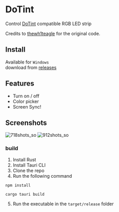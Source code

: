 # DoTint

Control [DoTint](https://play.google.com/store/apps/details?id=com.smart.dotint&hl=en_GB&gl=US&pli=1) compatible RGB LED strip

Credits to [thewh1teagle](https://github.com/thewh1teagle/) for the original code.

## Install

Available for `Windows`  
download from [releases](https://github.com/Lukebot19/dotint_controller/releases/latest)

## Features

- Turn on / off
- Color picker
- Screen Sync!

## Screenshots

![718shots_so](https://github.com/thewh1teagle/happy/assets/61390950/9c381e67-c12a-48c1-a039-a290a09c5617)
![912shots_so](https://github.com/thewh1teagle/happy/assets/61390950/c30ca640-d40f-45b1-ad29-e755f544cb11)

### build

1. Install Rust
2. Install Tauri CLI
3. Clone the repo
4. Run the following command

```shell
npm install
```

```shell
cargo tauri build
```

5. Run the executable in the `target/release` folder
